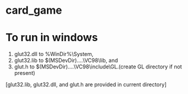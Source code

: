 # card_game

To run in windows
=================
1. glut32.dll to %WinDir%\System, 
2. glut32.lib to $(MSDevDir)\..\..\VC98\lib, and 
3. glut.h  to $(MSDevDir)\..\..\VC98\include\GL.(create GL directory if not present)

[glut32.lib, glut32.dll, and glut.h are provided in current directory]
